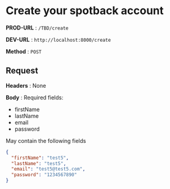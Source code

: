 # Create your spotback account

**PROD-URL** : `/TBD/create`

**DEV-URL** : `http://localhost:8000/create`

**Method** : `POST`

## Request

**Headers** :
None

**Body** :
Required fields:

* firstName
* lastName
* email
* password

May contain the following fields
```json
{
  "firstName": "test5",
  "lastName": "test5",
  "email": "test5@test5.com",
  "password": "1234567890"
}
```


